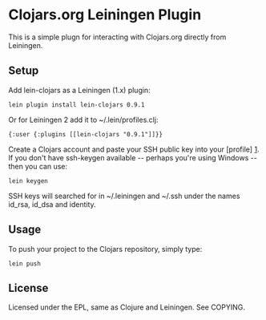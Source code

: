 Clojars.org Leiningen Plugin
============================

This is a simple plugn for interacting with Clojars.org directly from 
Leiningen.

Setup
-----

Add lein-clojars as a Leiningen (1.x) plugin:

    lein plugin install lein-clojars 0.9.1

Or for Leiningen 2 add it to ~/.lein/profiles.clj:

    {:user {:plugins [[lein-clojars "0.9.1"]]}}

Create a Clojars account and paste your SSH public key into your [profile] [1].
If you don't have ssh-keygen available -- perhaps you're using Windows -- 
then you can use:

    lein keygen

SSH keys will searched for in ~/.leiningen and ~/.ssh under the names id_rsa,
id_dsa and identity.

[1]: http://clojars.org/profile

Usage
-----

To push your project to the Clojars repository, simply type:

    lein push

License
-------

Licensed under the EPL, same as Clojure and Leiningen.  See COPYING.
